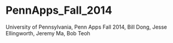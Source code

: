 PennApps_Fall_2014
==================

University of Pennsylvania, Penn Apps Fall 2014, Bill Dong, Jesse Ellingworth, Jeremy Ma, Bob Teoh
